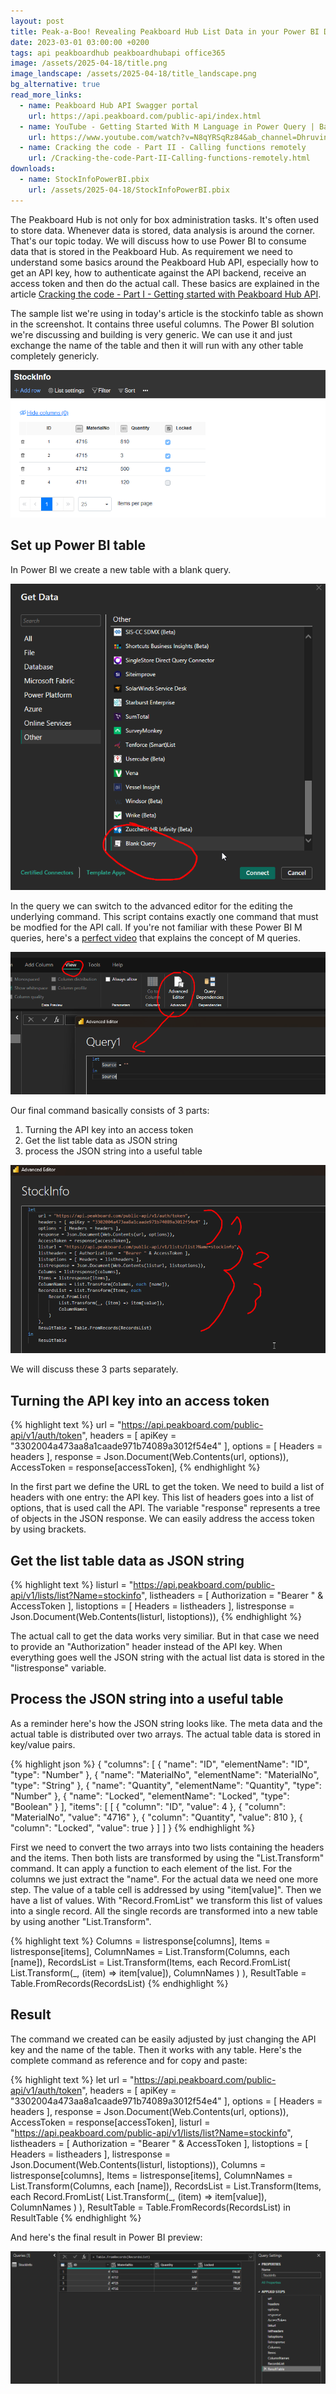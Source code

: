 ```yaml
---
layout: post
title: Peak-a-Boo! Revealing Peakboard Hub List Data in your Power BI Dashboards
date: 2023-03-01 03:00:00 +0200
tags: api peakboardhub peakboardhubapi office365
image: /assets/2025-04-18/title.png
image_landscape: /assets/2025-04-18/title_landscape.png
bg_alternative: true
read_more_links:
  - name: Peakboard Hub API Swagger portal
    url: https://api.peakboard.com/public-api/index.html
  - name: YouTube - Getting Started With M Language in Power Query | Basic to Advanced
    url: https://www.youtube.com/watch?v=N8qYRSqRz84&ab_channel=DhruvinShah
  - name: Cracking the code - Part II - Calling functions remotely
    url: /Cracking-the-code-Part-II-Calling-functions-remotely.html
downloads:
  - name: StockInfoPowerBI.pbix
    url: /assets/2025-04-18/StockInfoPowerBI.pbix
---
```

The Peakboard Hub is not only for box administration tasks. It's often used to store data. Whenever data is stored, data analysis is around the corner. That's our topic today. We will discuss how to use Power BI to consume data that is stored in the Peakboard Hub.
As requirement we need to understand some basics around the Peakboard Hub API, especially how to get an API key, how to authenticate against the API backend, receive an access token and then do the actual call. These basics are explained in the article [Cracking the code - Part I - Getting started with Peakboard Hub API](/Cracking-the-code-Part-I-Getting-started-with-Peakboard-Hub-API.html). 

The sample list we're using in today's article is the stockinfo table as shown in the screenshot. It contains three useful columns. The Power BI solution we're discussing and building is very generic. We can use it and just exchange the name of the table and then it will run with any other table completely genericly.

![image](/assets/2025-04-18/010.png)

## Set up Power BI table

In Power BI we create a new table with a blank query.

![image](/assets/2025-04-18/020.png)

In the query we can switch to the advanced editor for the editing the underlying command. This script contains exactly one command that must be modfied for the API call. If you're not familiar with these Power BI M queries, here's a [perfect video](https://www.youtube.com/watch?v=N8qYRSqRz84&ab_channel=DhruvinShah) that explains the concept of M queries.

![image](/assets/2025-04-18/030.png)

Our final command basically consists of 3 parts:

1. Turning the API key into an access token
2. Get the list table data as JSON string
3. process the JSON string into a useful table

![image](/assets/2025-04-18/040.png)

We will discuss these 3 parts separately.

## Turning the API key into an access token

{% highlight text %}
url = "https://api.peakboard.com/public-api/v1/auth/token",
headers = [ apiKey = "3302004a473aa8a1caade971b74089a3012f54e4" ],
options = [ Headers = headers ],
response = Json.Document(Web.Contents(url, options)),
AccessToken = response[accessToken],
{% endhighlight %}

In the first part we define the URL to get the token. We need to build a list of headers with one entry: the API key. This list of headers goes into a list of options, that is used call the API. The variable "response" represents a tree of objects in the JSON response. We can easily address the access token by using brackets.

## Get the list table data as JSON string

{% highlight text %}
listurl = "https://api.peakboard.com/public-api/v1/lists/list?Name=stockinfo",
listheaders = [ Authorization  = "Bearer " & AccessToken ],
listoptions = [ Headers = listheaders ],
listresponse = Json.Document(Web.Contents(listurl, listoptions)),
{% endhighlight %}

The actual call to get the data works very similiar. But in that case we need to provide an "Authorization" header instead of the API key. When everything goes well the JSON string with the actual list data is stored in the "listresponse" variable.

## Process the JSON string into a useful table

As a reminder here's how the JSON string looks like. The meta data and the actual table is distributed over two arrays. The actual table data is stored in key/value pairs.

{% highlight json %}
{
  "columns": [
    {
      "name": "ID",
      "elementName": "ID",
      "type": "Number"
    },
    {
      "name": "MaterialNo",
      "elementName": "MaterialNo",
      "type": "String"
    },
    {
      "name": "Quantity",
      "elementName": "Quantity",
      "type": "Number"
    },
    {
      "name": "Locked",
      "elementName": "Locked",
      "type": "Boolean"
    }
  ],
  "items": [
    [
      {
        "column": "ID",
        "value": 4
      },
      {
        "column": "MaterialNo",
        "value": "4716"
      },
      {
        "column": "Quantity",
        "value": 810
      },
      {
        "column": "Locked",
        "value": true
      }
    ]
  ]
}
{% endhighlight %}

First we need to convert the two arrays into two lists containing the headers and the items. 
Then both lists are transformed by using the "List.Transform" command. It can apply a function to each element of the list. For the columns we just extract the "name". For the actual data we need one more step. The value of a table cell is addressed by using "item[value]". Then we have a list of values. With "Record.FromList" we transform this list of values into a single record. All the single records are transformed into a new table by using another "List.Transform". 

{% highlight text %}
Columns = listresponse[columns],
Items = listresponse[items],
ColumnNames = List.Transform(Columns, each [name]),
RecordsList = List.Transform(Items, each 
    Record.FromList(
        List.Transform(_, (item) => item[value]), 
        ColumnNames
    )
),
ResultTable = Table.FromRecords(RecordsList)
{% endhighlight %}

## Result

The command we created can be easily adjusted by just changing the API key and the name of the table. Then it works with any table.
Here's the complete command as reference and for copy and paste:

{% highlight text %}
let
    url = "https://api.peakboard.com/public-api/v1/auth/token",
    headers = [ apiKey = "3302004a473aa8a1caade971b74089a3012f54e4" ],
    options = [ Headers = headers ],
    response = Json.Document(Web.Contents(url, options)),
    AccessToken = response[accessToken],
    listurl = "https://api.peakboard.com/public-api/v1/lists/list?Name=stockinfo",
    listheaders = [ Authorization  = "Bearer " & AccessToken ],
    listoptions = [ Headers = listheaders ],
    listresponse = Json.Document(Web.Contents(listurl, listoptions)),
    Columns = listresponse[columns],
    Items = listresponse[items],
    ColumnNames = List.Transform(Columns, each [name]),
    RecordsList = List.Transform(Items, each 
        Record.FromList(
            List.Transform(_, (item) => item[value]), 
            ColumnNames
        )
    ),
    ResultTable = Table.FromRecords(RecordsList)
in
    ResultTable
{% endhighlight %}

And here's the final result in Power BI preview:

![image](/assets/2025-04-18/050.png)



